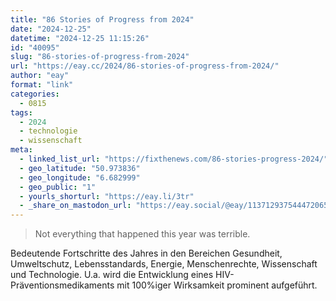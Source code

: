 ```yaml
---
title: "86 Stories of Progress from 2024"
date: "2024-12-25"
datetime: "2024-12-25 11:15:26"
id: "40095"
slug: "86-stories-of-progress-from-2024"
url: "https://eay.cc/2024/86-stories-of-progress-from-2024/"
author: "eay"
format: "link"
categories:
  - 0815
tags:
  - 2024
  - technologie
  - wissenschaft
meta:
  - linked_list_url: "https://fixthenews.com/86-stories-progress-2024/"
  - geo_latitude: "50.973836"
  - geo_longitude: "6.682999"
  - geo_public: "1"
  - yourls_shorturl: "https://eay.li/3tr"
  - _share_on_mastodon_url: "https://eay.social/@eay/113712937544472065"
---
```


> Not everything that happened this year was terrible.

Bedeutende Fortschritte des Jahres in den Bereichen Gesundheit, Umweltschutz, Lebensstandards, Energie, Menschenrechte, Wissenschaft und Technologie. U.a. wird die Entwicklung eines HIV-Präventionsmedikaments mit 100%iger Wirksamkeit prominent aufgeführt.
